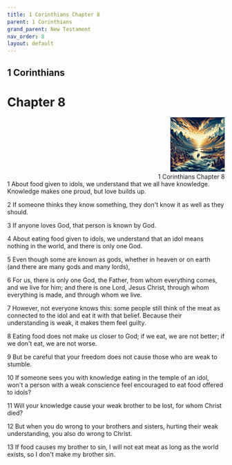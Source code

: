 ```yaml
---
title: 1 Corinthians Chapter 8
parent: 1 Corinthians
grand_parent: New Testament
nav_order: 8
layout: default
---
```


## 1 Corinthians

# Chapter 8

<div style="clear: both; text-align: right;">
    <img src="/assets/Image/1 Corinthians/500/8.jpg" alt="1 Corinthians Chapter 8" class="chapter-image" style="max-width: 25%; height: auto;"/>
    <figcaption style="font-size: 14px;">1 Corinthians Chapter 8</figcaption>
</div>
1 About food given to idols, we understand that we all have knowledge. Knowledge makes one proud, but love builds up.

2 If someone thinks they know something, they don't know it as well as they should.

3 If anyone loves God, that person is known by God.

4 About eating food given to idols, we understand that an idol means nothing in the world, and there is only one God.

5 Even though some are known as gods, whether in heaven or on earth (and there are many gods and many lords),

6 For us, there is only one God, the Father, from whom everything comes, and we live for him; and there is one Lord, Jesus Christ, through whom everything is made, and through whom we live.

7 However, not everyone knows this: some people still think of the meat as connected to the idol and eat it with that belief. Because their understanding is weak, it makes them feel guilty.

8 Eating food does not make us closer to God; if we eat, we are not better; if we don't eat, we are not worse.

9 But be careful that your freedom does not cause those who are weak to stumble.

10 If someone sees you with knowledge eating in the temple of an idol, won't a person with a weak conscience feel encouraged to eat food offered to idols?

11 Will your knowledge cause your weak brother to be lost, for whom Christ died?

12 But when you do wrong to your brothers and sisters, hurting their weak understanding, you also do wrong to Christ.

13 If food causes my brother to sin, I will not eat meat as long as the world exists, so I don't make my brother sin.



